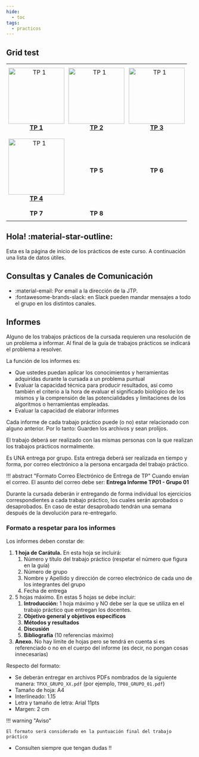 ```yaml
---
hide:
  - toc
tags:
  - practicos
---
```


<style>
#ci_grid {
  border-width:0;
}
#ci_grid td {
  text-align:center;
  vertical-align: middle;
  padding: 10px 5px 10px 5px;
  border-width:2px;
}
#ci_grid td:hover {
    opacity: 0.9;
}
#ci_grid tr:hover {
    background-color: white;
}
#ci_grid img {
height: 150px;
}
</style>

## Grid test

<table id="ci_grid">
  <colgroup>
    <col style="width: 33%;">
    <col style="width: 33%;">
    <col style="width: 33%;">
  </colgroup>
  <tbody>
    <tr>
      <td><a href="../1-Trabajo-Practico-Uno"><img src="../img/tp_1.jpg" alt="TP 1"></a><br/><a href="../1-Trabajo-Practico-Uno"><b>TP 1</b></a></td>
      <td><a href="../1-Trabajo-Practico-Uno"><img src="../img/tp_2.jpg" alt="TP 1"></a><br/><a href="../1-Trabajo-Practico-Uno"><b>TP 2</b></a></td>
      <td><a href="../1-Trabajo-Practico-Uno"><img src="../img/tp_3.jpg" alt="TP 1"></a><br/><a href="../1-Trabajo-Practico-Uno"><b>TP 3</b></a></td>
    </tr>
    <tr>
      <td><a href="../1-Trabajo-Practico-Uno"><img src="../img/tp_1.jpg" alt="TP 1"></a><br/><a href="../1-Trabajo-Practico-Uno"><b>TP 4</b></a></td>
      <td><b>TP 5</b></td>
      <td><b>TP 6</b></td>
    </tr>
      <tr>
      <td><b>TP 7</b></td>
      <td><b>TP 8</b></td>
      <td></td>
    </tr>
  </tbody>
</table>

## Hola! :material-star-outline:

Esta es la página de inicio de los prácticos de este curso. A continuación una lista de datos útiles.

## Consultas y Canales de Comunicación 

 * :material-email: Por email a la dirección de la JTP.
 * :fontawesome-brands-slack: en Slack pueden mandar mensajes a todo el grupo en los distintos canales.

## Informes

Alguno de los trabajos prácticos de la cursada requieren una resolución de un problema a informar. Al final de la guía de trabajos prácticos se indicará el problema a resolver.

La función de los informes es:

* Que ustedes puedan aplicar los conocimientos y herramientas adquiridas durante la cursada a un problema puntual
* Evaluar la capacidad técnica para producir resultados, así como también el criterio a la hora de evaluar el significado biológico de los mismos y la comprensión de las potencialidades y limitaciones de los algoritmos o herramientas empleadas.
* Evaluar la capacidad de elaborar informes

Cada informe de cada trabajo práctico puede (o no) estar relacionado con alguno anterior. Por lo tanto: Guarden los archivos y sean prolijos.

El trabajo deberá ser realizado con las mismas personas con la que realizan los trabajos prácticos normalmente. 

Es UNA entrega por grupo. Esta entrega deberá ser realizada en tiempo y forma, por correo electrónico a la persona encargada del trabajo práctico.

!!! abstract "Formato Correo Electrónico de Entrega de TP"
    Cuando envían el correo. El asunto del correo debe ser:
    **Entrega Informe TP01 - Grupo 01**

Durante la cursada deberán ir entregando de forma individual los ejercicios correspondientes a cada trabajo práctico, los cuales serán aprobados o desaprobados. En caso de estar desaprobado tendrán una semana después de la devolución para re-entregarlo.


### Formato a respetar para los informes

Los informes deben constar de:

1. **1 hoja de Carátula.** En esta hoja se incluirá:
    1. Número y título del trabajo práctico (respetar el número que figura en la guía)
    2. Número de grupo
    3. Nombre y Apellido y dirección de correo electrónico de cada uno de los integrantes del grupo
    4. Fecha de entrega
2. 5 hojas máximo. En estas 5 hojas se debe incluir:
    1. **Introducción:** 1 hoja máximo y NO debe ser la que se utiliza en el trabajo práctico que entregan los docentes.
    2. **Objetivo general y objetivos específicos**
    3. **Métodos y resultados**
    4. **Discusión**
    5. **Bibliografía** (10 referencias máximo)
3. **Anexo.** No hay límite de hojas pero se tendrá en cuenta si es referenciado o no en el cuerpo del informe (es decir, no pongan cosas innecesarias)

Respecto del formato:

* Se deberán entregar en archivos PDFs nombrados de la siguiente manera: `TPXX_GRUPO_XX.pdf` (por ejemplo, `TP08_GRUPO_01.pdf`)
* Tamaño de hoja: A4
* Interlineado: 1.15
* Letra y tamaño de letra: Arial 11pts
* Margen: 2 cm

!!! warning "Aviso"

    El formato será considerado en la puntuación final del trabajo práctico


* Consulten siempre que tengan dudas !!
